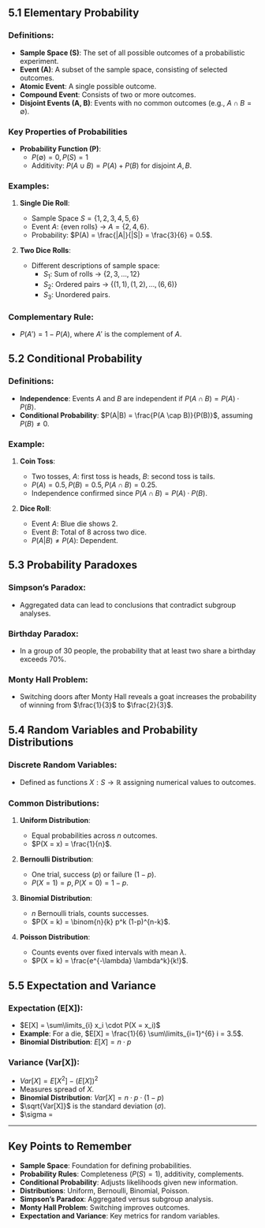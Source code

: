 ## 5.1 Elementary Probability
### Definitions:
- **Sample Space (S)**: The set of all possible outcomes of a probabilistic experiment.
- **Event (A)**: A subset of the sample space, consisting of selected outcomes.
- **Atomic Event**: A single possible outcome.
- **Compound Event**: Consists of two or more outcomes.
- **Disjoint Events (A, B)**: Events with no common outcomes (e.g., $A \cap B = \emptyset$).

### Key Properties of Probabilities
- **Probability Function (P)**:
  - $P(\emptyset) = 0, P(S) = 1$
  - Additivity: $P(A \cup B) = P(A) + P(B)$ for disjoint $A, B$.

### Examples:
1. **Single Die Roll**:
   - Sample Space $S = \{1, 2, 3, 4, 5, 6\}$
   - Event $A$: {even rolls} → $A = \{2, 4, 6\}$.
   - Probability: $P(A) = \frac{|A|}{|S|} = \frac{3}{6} = 0.5$.

2. **Two Dice Rolls**:
   - Different descriptions of sample space:
     - $S_1$: Sum of rolls → $\{2, 3, \ldots, 12\}$
     - $S_2$: Ordered pairs → $\{(1, 1), (1, 2), \ldots, (6, 6)\}$
     - $S_3$: Unordered pairs.

### **Complementary Rule**:
- $P(A') = 1 - P(A)$, where $A'$ is the complement of $A$.

## 5.2 Conditional Probability
### Definitions:
- **Independence**: Events $A$ and $B$ are independent if $P(A \cap B) = P(A) \cdot P(B)$.
- **Conditional Probability**: $P(A|B) = \frac{P(A \cap B)}{P(B)}$, assuming $P(B) \neq 0$.

### Example:
1. **Coin Toss**:
   - Two tosses, $A$: first toss is heads, $B$: second toss is tails.
   - $P(A) = 0.5, P(B) = 0.5, P(A \cap B) = 0.25$.
   - Independence confirmed since $P(A \cap B) = P(A) \cdot P(B)$.

2. **Dice Roll**:
   - Event $A$: Blue die shows 2.
   - Event $B$: Total of 8 across two dice.
   - $P(A|B) \neq P(A)$: Dependent.

## 5.3 Probability Paradoxes
### **Simpson’s Paradox**:
- Aggregated data can lead to conclusions that contradict subgroup analyses.

### **Birthday Paradox**:
- In a group of 30 people, the probability that at least two share a birthday exceeds 70%.

### **Monty Hall Problem**:
- Switching doors after Monty Hall reveals a goat increases the probability of winning from $\frac{1}{3}$ to $\frac{2}{3}$.

## 5.4 Random Variables and Probability Distributions
### **Discrete Random Variables**:
- Defined as functions $X: S \to \mathbb{R}$ assigning numerical values to outcomes.

### **Common Distributions**:
1. **Uniform Distribution**:
   - Equal probabilities across $n$ outcomes.
   - $P(X = x) = \frac{1}{n}$.

2. **Bernoulli Distribution**:
   - One trial, success ($p$) or failure ($1-p$).
   - $P(X = 1) = p, P(X = 0) = 1-p$.

3. **Binomial Distribution**:
   - $n$ Bernoulli trials, counts successes.
   - $P(X = k) = \binom{n}{k} p^k (1-p)^{n-k}$.

4. **Poisson Distribution**:
   - Counts events over fixed intervals with mean $\lambda$.
   - $P(X = k) = \frac{e^{-\lambda} \lambda^k}{k!}$.

## 5.5 Expectation and Variance
### **Expectation (E[X])**:
- $E[X] = \sum\limits_{i} x_i \cdot P(X = x_i)$
- **Example**: For a die, $E[X] = \frac{1}{6} \sum\limits_{i=1}^{6} i = 3.5$.
- **Binomial Distribution**: $E[X] = n \cdot p$

### **Variance (Var[X])**:
- $Var[X] = E[X^2] - (E[X])^2$
- Measures spread of $X$.
- **Binomial Distribution**: $Var[X] = n \cdot p \cdot (1-p)$
- $\sqrt{Var[X]}$ is the standard deviation ($\sigma$).
- $\sigma = 

---

## Key Points to Remember
- **Sample Space**: Foundation for defining probabilities.
- **Probability Rules**: Completeness ($P(S) = 1$), additivity, complements.
- **Conditional Probability**: Adjusts likelihoods given new information.
- **Distributions**: Uniform, Bernoulli, Binomial, Poisson.
- **Simpson’s Paradox**: Aggregated versus subgroup analysis.
- **Monty Hall Problem**: Switching improves outcomes.
- **Expectation and Variance**: Key metrics for random variables.
